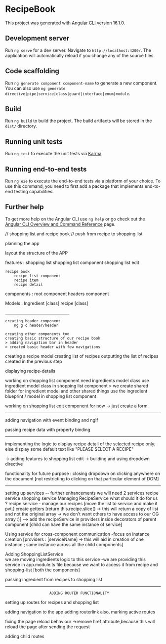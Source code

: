 # RecipeBook

This project was generated with [Angular CLI](https://github.com/angular/angular-cli) version 16.1.0.

## Development server

Run `ng serve` for a dev server. Navigate to `http://localhost:4200/`. The application will automatically reload if you change any of the source files.

## Code scaffolding

Run `ng generate component component-name` to generate a new component. You can also use `ng generate directive|pipe|service|class|guard|interface|enum|module`.

## Build

Run `ng build` to build the project. The build artifacts will be stored in the `dist/` directory.

## Running unit tests

Run `ng test` to execute the unit tests via [Karma](https://karma-runner.github.io).

## Running end-to-end tests

Run `ng e2e` to execute the end-to-end tests via a platform of your choice. To use this command, you need to first add a package that implements end-to-end testing capabilities.

## Further help

To get more help on the Angular CLI use `ng help` or go check out the [Angular CLI Overview and Command Reference](https://angular.io/cli) page.



// shopping list and recipe book 
// push from recipe to shopping list 


planning the app 

layout the structure of the APP 

features : 
    shopping list
        shopping list component
        shopping list edit

    recipe book
        recipe list component
        recipe item
        recipe detail

components : 
    root component
    headers component

Models : 
    Ingredient [class]
    recipe [class]


    _____________________________

    creating header component 
        ng g c header/header 
    
    creating other components too
    creating basic structure of our recipe book
    > adding navigation bar in header 
    > created basic header with few navigations 

creating a recipe model
creating list of recipes
outputting the list of recipes created in the previous step

displaying recipe-details  

working on shopping list component
    need ingredients model class
    use ingredient model class in shopping list component
    > we create shared folder for ingredient model and other shared things
    use the ingredient blueprint / model in shopping list component

working on shopping list edit component
    for now -> just create a form
_________________________________________
    
adding navigation with event binding and ngIf

passing recipe data with property binding
    

_______________________________________________

implementing the logic to display recipe detail of the selected recipe only; else display some default text like "PLEASE SELECT A RECIPE"


-> adding features to shopping list edit 
-> building and using dropdown directive

functionality for future purpose : closing dropdown on clicking anywhere on the document [not restricting to clicking on that particular element of DOM]

_________________________________________________________________________

setting up services -- further enhancements
    we will need 2 services 
        recipe service
        shopping service
Managing RecipeService 
    what should it do for us ?
        recipe service - manage our recipes [move the list to service and make it pvt.]
            create getters [return this.recipe.slice() -> this will return a copy of list and not the original array -> we don't want others to have access to our OG array :)]
            --> add the recipeService in providers inside decorators of parent component [child can have the same instance of service]

Using service for cross-component communication
    -focus on instance creation [providers : [serviceName] -> this will aid in creation of one instance ; same instance across all the child components]

Adding ShoppingListService   
            we are moving ingredients logic to this service
            -we are providing this service in app.module.ts file because we want to access it from recipe and shopping-list [both the components]

passing ingredient from recipes to shopping list

_________________________________________________________________

                        ADDING ROUTER FUNCTIONALITY

setting up routes for recipes and shopping list

adding navigation to the app
    adding routerlink
    also, marking active routes

fixing the page reload behaviour
    ->remove href attribute,because this will reload the page after sending the request

adding child routes


            